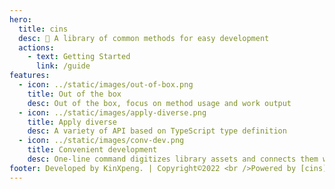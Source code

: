 ```yaml
---
hero:
  title: cins
  desc: 📖 A library of common methods for easy development
  actions:
    - text: Getting Started
      link: /guide
features:
  - icon: ../static/images/out-of-box.png
    title: Out of the box
    desc: Out of the box, focus on method usage and work output
  - icon: ../static/images/apply-diverse.png
    title: Apply diverse
    desc: A variety of API based on TypeScript type definition
  - icon: ../static/images/conv-dev.png
    title: Convenient development
    desc: One-line command digitizes library assets and connects them with downstream productivity tools
footer: Developed by KinXpeng. | Copyright©2022 <br />Powered by [cins](https://docs.cins.cc)
---
```

